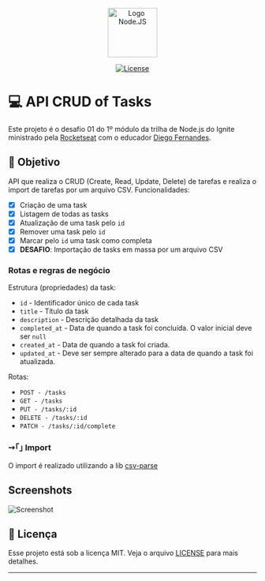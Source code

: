
<p align="center">
  <img alt="Logo Node.JS" src="https://www.vectorlogo.zone/logos/nodejs/nodejs-icon.svg" width="100px" />
</p>

<p align="center">
  <a href="LICENSE"><img  src="https://img.shields.io/static/v1?label=License&message=MIT&color=8cc84b&labelColor=202024" alt="License"></a>
</p>

# 💻 API CRUD of Tasks

Este projeto é o desafio 01 do 1º módulo da trilha de Node.js do Ignite ministrado pela [Rocketseat](https://github.com/rocketseat) com o educador [Diego Fernandes](https://github.com/diego3g).

## 📌 Objetivo

API que realiza o CRUD (Create, Read, Update, Delete) de tarefas e realiza o import de tarefas por um arquivo CSV.
Funcionalidades:

- [x]  Criação de uma task
- [x]  Listagem de todas as tasks
- [x]  Atualização de uma task pelo `id`
- [x]  Remover uma task pelo `id`
- [x]  Marcar pelo `id` uma task como completa
- [x]  **DESAFIO**: Importação de tasks em massa por um arquivo CSV

### Rotas e regras de negócio

Estrutura (propriedades) da task:

- `id` - Identificador único de cada task
- `title` - Título da task
- `description` - Descrição detalhada da task
- `completed_at` - Data de quando a task foi concluída. O valor inicial deve ser `null`
- `created_at` - Data de quando a task foi criada.
- `updated_at` - Deve ser sempre alterado para a data de quando a task foi atualizada.

Rotas:

- `POST - /tasks`
- `GET - /tasks`
- `PUT - /tasks/:id`
- `DELETE - /tasks/:id`
- `PATCH - /tasks/:id/complete`



### ➙｢｣ Import

O import é realizado utilizando a lib [csv-parse](https://csv.js.org/)

## Screenshots

![Screenshot](https://github.com/rafael-camara/challenge-ignite-nodejs-01-fundamentos/main/.github/screenshot.png)
</p>

## 📝 Licença

Esse projeto está sob a licença MIT. Veja o arquivo [LICENSE](LICENSE) para mais detalhes.

---
